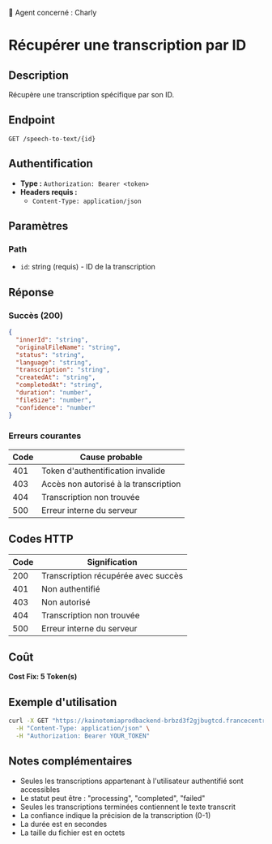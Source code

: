 🧠 Agent concerné : Charly
# Récupérer une transcription par ID

## Description
Récupère une transcription spécifique par son ID.

## Endpoint
```
GET /speech-to-text/{id}
```

## Authentification
- **Type :** `Authorization: Bearer <token>`
- **Headers requis :**
  - `Content-Type: application/json`

## Paramètres

### Path
- `id`: string (requis) - ID de la transcription

## Réponse

### Succès (200)
```json
{
  "innerId": "string",
  "originalFileName": "string",
  "status": "string",
  "language": "string",
  "transcription": "string",
  "createdAt": "string",
  "completedAt": "string",
  "duration": "number",
  "fileSize": "number",
  "confidence": "number"
}
```

### Erreurs courantes

| Code | Cause probable |
|------|----------------|
| 401 | Token d'authentification invalide |
| 403 | Accès non autorisé à la transcription |
| 404 | Transcription non trouvée |
| 500 | Erreur interne du serveur |

## Codes HTTP

| Code | Signification |
|------|---------------|
| 200 | Transcription récupérée avec succès |
| 401 | Non authentifié |
| 403 | Non autorisé |
| 404 | Transcription non trouvée |
| 500 | Erreur interne du serveur |

## Coût
**Cost Fix: 5 Token(s)**

## Exemple d'utilisation

```bash
curl -X GET "https://kainotomiaprodbackend-brbzd3f2gjbugtcd.francecentral-01.azurewebsites.net/speech-to-text/trans-123456" \
  -H "Content-Type: application/json" \
  -H "Authorization: Bearer YOUR_TOKEN"
```

## Notes complémentaires
- Seules les transcriptions appartenant à l'utilisateur authentifié sont accessibles
- Le statut peut être : "processing", "completed", "failed"
- Seules les transcriptions terminées contiennent le texte transcrit
- La confiance indique la précision de la transcription (0-1)
- La durée est en secondes
- La taille du fichier est en octets 